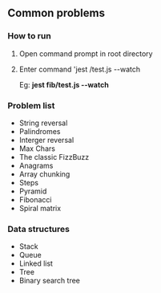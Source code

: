 ## Common problems

### How to run

1. Open command prompt in root directory
2. Enter command 'jest <folder>/test.js --watch
  
      Eg: **jest fib/test.js --watch**

### Problem list

- String reversal
- Palindromes
- Interger reversal
- Max Chars
- The classic FizzBuzz
- Anagrams
- Array chunking
- Steps
- Pyramid
- Fibonacci
- Spiral matrix

### Data structures

- Stack
- Queue
- Linked list
- Tree
- Binary search tree
